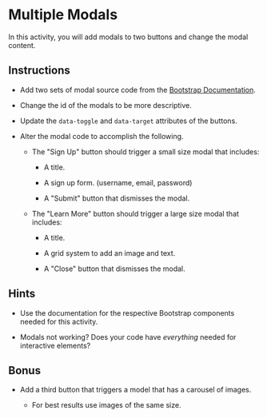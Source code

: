 # Multiple Modals

In this activity, you will add modals to two buttons and change the modal content.

## Instructions

- Add two sets of modal source code from the [Bootstrap Documentation](https://getbootstrap.com/docs/4.1/components/modal/#live-demo).

- Change the id of the modals to be more descriptive.

- Update the `data-toggle` and `data-target` attributes of the buttons.

- Alter the modal code to accomplish the following.

  - The "Sign Up" button should trigger a small size modal that includes:

    - A title.

    - A sign up form. (username, email, password)

    - A "Submit" button that dismisses the modal.

  - The "Learn More" button should trigger a large size modal that includes:

    - A title.

    - A grid system to add an image and text.

    - A "Close" button that dismisses the modal.

## Hints

- Use the documentation for the respective Bootstrap components needed for this activity.

- Modals not working? Does your code have *everything* needed for interactive elements?

## Bonus

- Add a third button that triggers a model that has a carousel of images.

  - For best results use images of the same size.
